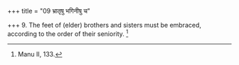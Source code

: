 +++
title = "09 भ्रातृषु भगिनीषु च"

+++
9. The feet of (elder) brothers and sisters must be embraced, according to the order of their seniority. [^7] 


[^7]:  Manu II, 133.
